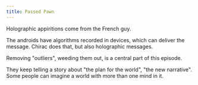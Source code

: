 ```yaml
---
title: Passed Pawn
---
```


Holographic appiritions come from the French guy.

The androids have algorithms recorded in devices, which can deliver the message. Chirac does that, but also holographic messages.

Removing "outliers", weeding them out, is a central part of this episode.

They keep telling a story about "the plan for the world", "the new narrative". Some people can imagine a world with more than one mind in it.


